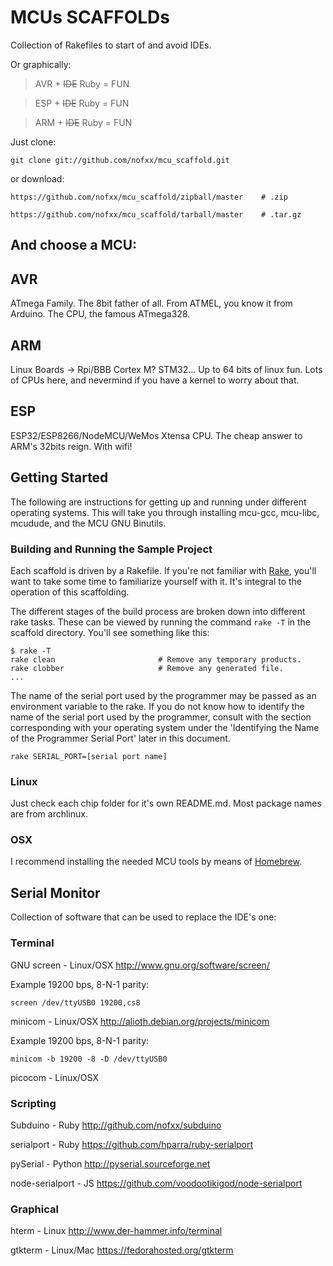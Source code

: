 # MCUs SCAFFOLDs

Collection of Rakefiles to start of and avoid IDEs.

Or graphically:

> AVR + ~~IDE~~ Ruby = FUN

> ESP + ~~IDE~~ Ruby = FUN

> ARM + ~~IDE~~ Ruby = FUN


Just clone:

    git clone git://github.com/nofxx/mcu_scaffold.git

or download:

    https://github.com/nofxx/mcu_scaffold/zipball/master    # .zip

    https://github.com/nofxx/mcu_scaffold/tarball/master    # .tar.gz


## And choose a MCU:


## AVR

ATmega Family.
The 8bit father of all. From ATMEL, you know it from Arduino.
The CPU, the famous ATmega328.

## ARM

Linux Boards -> Rpi/BBB
Cortex M? STM32...
Up to 64 bits of linux fun. 
Lots of CPUs here, and nevermind if you have a kernel to worry about that.

## ESP

ESP32/ESP8266/NodeMCU/WeMos
Xtensa CPU. The cheap answer to ARM's 32bits reign.
With wifi!


## Getting Started

The following are instructions for getting up and running under different
operating systems. This will take you through installing mcu-gcc, mcu-libc,
mcudude, and the MCU GNU Binutils.


### Building and Running the Sample Project

Each scaffold is driven by a Rakefile. If you're not familiar with
[Rake][rake], you'll want to take some time to familiarize yourself with it.
It's integral to the operation of this scaffolding.

The different stages of the build process are broken down into different rake
tasks. These can be viewed by running the command ```rake -T``` in the
scaffold directory. You'll see something like this:

    $ rake -T
    rake clean                       # Remove any temporary products.
    rake clobber                     # Remove any generated file.
    ...

The name of the serial port used by the programmer may be passed as an
environment variable to the rake. If you do not know how to identify
the name of the serial port used by the programmer, consult with the section
corresponding with your operating system under the 'Identifying the Name of
the Programmer Serial Port' later in this document.

    rake SERIAL_PORT=[serial port name]


### Linux

Just check each chip folder for it's own README.md.
Most package names are from archlinux.

### OSX

I recommend installing the needed MCU tools by means of [Homebrew][hb]. 


## Serial Monitor

Collection of software that can be used to replace the IDE's one:


### Terminal

GNU screen - Linux/OSX
http://www.gnu.org/software/screen/

Example 19200 bps, 8-N-1 parity:

    screen /dev/ttyUSB0 19200,cs8


minicom - Linux/OSX
http://alioth.debian.org/projects/minicom

Example 19200 bps, 8-N-1 parity:

    minicom -b 19200 -8 -D /dev/ttyUSB0


picocom - Linux/OSX


### Scripting

Subduino - Ruby
http://github.com/nofxx/subduino

serialport - Ruby
https://github.com/hparra/ruby-serialport

pySerial - Python
http://pyserial.sourceforge.net

node-serialport - JS
https://github.com/voodootikigod/node-serialport



### Graphical

hterm - Linux
http://www.der-hammer.info/terminal

gtkterm - Linux/Mac
https://fedorahosted.org/gtkterm



[adp]: http://arduino.cc/en/Main/Software
[rake]: http://en.wikipedia.org/wiki/Rake_(software)
[hb]: http://mxcl.github.com/homebrew/
